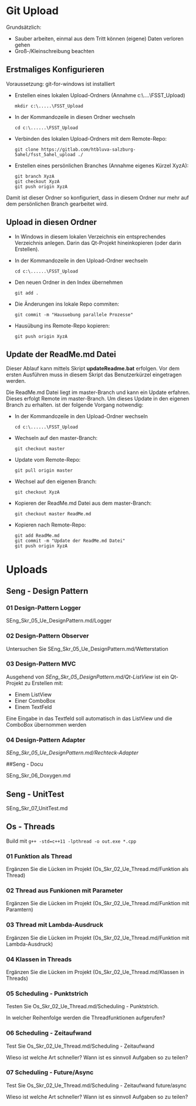 # Git Upload

Grundsätzlich:

- Sauber arbeiten, einmal aus dem Tritt können (eigene) Daten verloren gehen
- Groß-/Kleinschreibung beachten

## Erstmaliges Konfigurieren

Voraussetzung: git-for-windows ist installiert

- Erstellen eines lokalen Upload-Ordners (Annahme c:\\….\\FSST_Upload)
  ```
  mkdir c:\.....\FSST_Upload
  ```
- In der Kommandozeile in diesen Ordner wechseln
  ```
  cd c:\......\FSST_Upload
  ```
- Verbinden des lokalen Upload-Ordners mit dem Remote-Repo:
  ```
  git clone https://gitlab.com/htbluva-salzburg-5ahel/fsst_5ahel_upload ./
  ```
- Erstellen eines persönlichen Branches (Annahme eigenes Kürzel XyzA):
  ```
  git branch XyzA
  git checkout XyzA
  git push origin XyzA
  ```

Damit ist dieser Ordner so konfiguriert, dass in diesem Ordner nur mehr auf dem persönlichen Branch gearbeitet wird.

## Upload in diesen Ordner

- In Windows in diesem lokalen Verzeichnis ein entsprechendes Verzeichnis anlegen. Darin das Qt-Projekt hineinkopieren (oder darin Erstellen).

- In der Kommandozeile in den Upload-Ordner wechseln

  ```
  cd c:\......\FSST_Upload
  ```

- Den neuen Ordner in den Index übernehmen

  ```
  git add .
  ```

- Die Änderungen ins lokale Repo commiten:

  ```
  git commit -m "Hausuebung parallele Prozesse"
  ```

- Hausübung ins Remote-Repo kopieren:

  ```
  git push origin XyzA
  ```

## Update der ReadMe.md Datei

Dieser Ablauf kann mittels Skript **updateReadme.bat** erfolgen. Vor dem ersten Ausführen muss in diesem Skript das Benutzerkürzel eingetragen werden.

Die ReadMe.md Datei liegt im master-Branch und kann ein Update erfahren. Dieses erfolgt Remote im master-Branch. Um dieses Update in den eigenen Branch zu erhalten. ist der folgende Vorgang notwendig:

- In der Kommandozeile in den Upload-Ordner wechseln

  ```
  cd c:\......\FSST_Upload
  ```

- Wechseln auf den master-Branch:

  ```
  git checkout master
  ```

- Update vom Remote-Repo:

  ```
  git pull origin master
  ```

- Wechsel auf den eigenen Branch:

  ```
  git checkout XyzA
  ```

- Kopieren der ReadMe.md Datei aus dem master-Branch:

  ```
  git checkout master ReadMe.md
  ```

- Kopieren nach Remote-Repo:

  ```
  git add ReadMe.md
  git commit -m "Update der ReadMe.md Datei"
  git push origin XyzA
  ```

# Uploads

## Seng - Design Pattern

### 01 Design-Pattern Logger

SEng_Skr_05_Ue_DesignPattern.md/Logger

### 02 Design-Pattern Observer

Untersuchen Sie SEng_Skr_05_Ue_DesignPattern.md/Wetterstation

### 03 Design-Pattern MVC

Ausgehend von *SEng_Skr_05_DesignPattern.md/Qt-ListView* ist ein Qt-Projekt zu Erstellen mit:

- Einem ListView
- Einer ComboBox
- Einem TextFeld

Eine Eingabe in das Textfeld soll automatisch in das ListView und die ComboBox übernommen werden

### 04 Design-Pattern Adapter

*SEng_Skr_05_Ue_DesignPattern.md/Rechteck-Adapter*

##Seng - Docu

SEng_Skr_06_Doxygen.md

## Seng - UnitTest

SEng_Skr_07_UnitTest.md

## Os - Threads

Build mit `g++ -std=c++11 -lpthread -o out.exe *.cpp`

### 01 Funktion als Thread

Ergänzen Sie die Lücken im Projekt (Os_Skr_02_Ue_Thread.md/Funktion als Thread)

### 02 Thread aus Funkionen mit Parameter

Ergänzen Sie die Lücken im Projekt (Os_Skr_02_Ue_Thread.md/Funktion mit Paramtern)

### 03 Thread mit Lambda-Ausdruck

Ergänzen Sie die Lücken im Projekt (Os_Skr_02_Ue_Thread.md/Funktion mit Lambda-Ausdruck)

### 04 Klassen in Threads

Ergänzen Sie die Lücken im Projekt (Os_Skr_02_Ue_Thread.md/Klassen in Threads)

### 05 Scheduling - Punktstrich

Testen Sie Os_Skr_02_Ue_Thread.md/Scheduling - Punktstrich.

In welcher Reihenfolge werden die Threadfunktionen aufgerufen?

### 06 Scheduling - Zeitaufwand

Test Sie Os_Skr_02_Ue_Thread.md/Scheduling - Zeitaufwand

Wieso ist welche Art schneller? Wann ist es sinnvoll Aufgaben so zu teilen?

### 07 Scheduling - Future/Async

Test Sie Os_Skr_02_Ue_Thread.md/Scheduling - Zeitaufwand future/async

Wieso ist welche Art schneller? Wann ist es sinnvoll Aufgaben so zu teilen?

